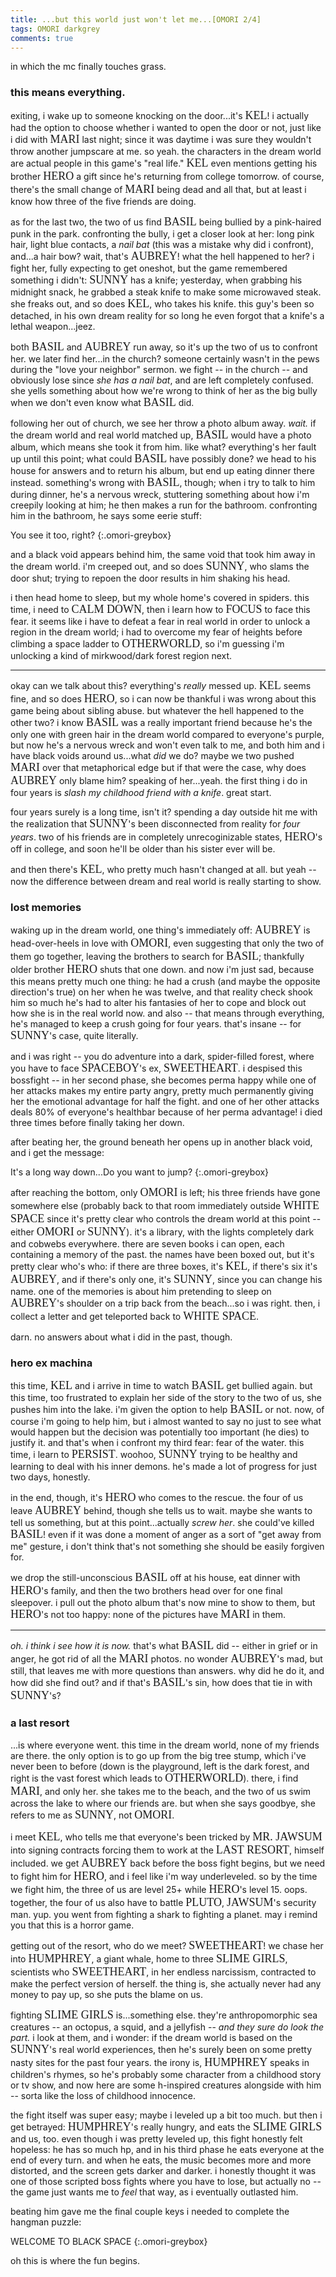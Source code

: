 ```yaml
---
title: ...but this world just won't let me...[OMORI 2/4]
tags: OMORI darkgrey
comments: true
---
```


in which the mc finally touches grass. 

<!--more-->

### this means everything. 

exiting, i wake up to someone knocking on the door...it's <span style="font-family:OMORI_GAME_2;font-size:large;">KEL</span>! i actually had the option to choose whether i wanted to open the door or not, just like i did with <span style="font-family:OMORI_GAME_2;font-size:large;">MARI</span> last night; since it was daytime i was sure they wouldn't throw another jumpscare at me. so yeah. the characters in the dream world are actual people in this game's "real life." <span style="font-family:OMORI_GAME_2;font-size:large;">KEL</span> even mentions getting his brother <span style="font-family:OMORI_GAME_2;font-size:large;">HERO</span> a gift since he's returning from college tomorrow. of course, there's the small change of <span style="font-family:OMORI_GAME_2;font-size:large;">MARI</span> being dead and all that, but at least i know how three of the five friends are doing. 

as for the last two, the two of us find <span style="font-family:OMORI_GAME_2;font-size:large;">BASIL</span> being bullied by a pink-haired punk in the park. confronting the bully, i get a closer look at her: long pink hair, light blue contacts, a *nail bat* (this was a mistake why did i confront), and...a hair bow? wait, that's <span style="font-family:OMORI_GAME_2;font-size:large;">AUBREY</span>! what the hell happened to her? i fight her, fully expecting to get oneshot, but the game remembered something i didn't: <span style="font-family:OMORI_GAME_2;font-size:large;">SUNNY</span> has a knife; yesterday, when grabbing his midnight snack, he grabbed a steak knife to make some microwaved steak. she freaks out, and so does <span style="font-family:OMORI_GAME_2;font-size:large;">KEL</span>, who takes his knife. this guy's been so detached, in his own dream reality for so long he even forgot that a knife's a lethal weapon...jeez. 

both <span style="font-family:OMORI_GAME_2;font-size:large;">BASIL</span> and <span style="font-family:OMORI_GAME_2;font-size:large;">AUBREY</span> run away, so it's up the two of us to confront her. we later find her...in the church? someone certainly wasn't in the pews during the "love your neighbor" sermon. we fight -- in the church -- and obviously lose since *she has a nail bat*, and are left completely confused. she yells something about how we're wrong to think of her as the big bully when we don't even know what <span style="font-family:OMORI_GAME_2;font-size:large;">BASIL</span> did. 

following her out of church, we see her throw a photo album away. *wait.* if the dream world and real world matched up, <span style="font-family:OMORI_GAME_2;font-size:large;">BASIL</span> would have a photo album, which means she took it from him. like what? everything's her fault up until this point; what could <span style="font-family:OMORI_GAME_2;font-size:large;">BASIL</span> have possibly done? we head to his house for answers and to return his album, but end up eating dinner there instead. something's wrong with <span style="font-family:OMORI_GAME_2;font-size:large;">BASIL</span>, though; when i try to talk to him during dinner, he's a nervous wreck, stuttering something about how i'm creepily looking at him; he then makes a run for the bathroom. confronting him in the bathroom, he says some eerie stuff:

You see it too, right?
{:.omori-greybox}

and a black void appears behind him, the same void that took him away in the dream world. i'm creeped out, and so does <span style="font-family:OMORI_GAME_2;font-size:large;">SUNNY</span>, who slams the door shut; trying to repoen the door results in him shaking his head. 

i then head home to sleep, but my whole home's covered in spiders. this time, i need to <span style="font-family:OMORI_GAME_2;font-size:large;">CALM DOWN</span>, then i learn how to <span style="font-family:OMORI_GAME_2;font-size:large;">FOCUS</span> to face this fear. it seems like i have to defeat a fear in real world in order to unlock a region in the dream world; i had to overcome my fear of heights before climbing a space ladder to <span style="font-family:OMORI_GAME_2;font-size:large;">OTHERWORLD</span>, so i'm guessing i'm unlocking a kind of mirkwood/dark forest region next. 

---

okay can we talk about this? everything's *really* messed up. <span style="font-family:OMORI_GAME_2;font-size:large;">KEL</span> seems fine, and so does <span style="font-family:OMORI_GAME_2;font-size:large;">HERO</span>, so i can now be thankful i was wrong about this game being about sibling abuse. but whatever the hell happened to the other two? i know <span style="font-family:OMORI_GAME_2;font-size:large;">BASIL</span> was a really important friend because he's the only one with green hair in the dream world compared to everyone's purple, but now he's a nervous wreck and won't even talk to me, and both him and i have black voids around us...what *did* we do? maybe we two pushed <span style="font-family:OMORI_GAME_2;font-size:large;">MARI</span> over that metaphorical edge but if that were the case, why does <span style="font-family:OMORI_GAME_2;font-size:large;">AUBREY</span> only blame him? speaking of her...yeah. the first thing i do in four years is *slash my childhood friend with a knife*. great start. 

four years surely is a long time, isn't it? spending a day outside hit me with the realization that <span style="font-family:OMORI_GAME_2;font-size:large;">SUNNY</span>'s been disconnected from reality for *four years*. two of his friends are in completely unrecoginizable states, <span style="font-family:OMORI_GAME_2;font-size:large;">HERO</span>'s off in college, and soon he'll be older than his sister ever will be. 

and then there's <span style="font-family:OMORI_GAME_2;font-size:large;">KEL</span>, who pretty much hasn't changed at all. but yeah -- now the difference between dream and real world is really starting to show. 

### lost memories

waking up in the dream world, one thing's immediately off: <span style="font-family:OMORI_GAME_2;font-size:large;">AUBREY</span> is head-over-heels in love with <span style="font-family:OMORI_GAME_2;font-size:large;">OMORI</span>, even suggesting that only the two of them go together, leaving the brothers to search for <span style="font-family:OMORI_GAME_2;font-size:large;">BASIL</span>; thankfully older brother <span style="font-family:OMORI_GAME_2;font-size:large;">HERO</span> shuts that one down. and now i'm just sad, because this means pretty much one thing: he had a crush (and maybe the opposite direction's true) on her when he was twelve, and that reality check shook him so much he's had to alter his fantasies of her to cope and block out how she is in the real world now. and also -- that means through everything, he's managed to keep a crush going for four years. that's insane -- for <span style="font-family:OMORI_GAME_2;font-size:large;">SUNNY</span>'s case, quite literally. 

and i was right -- you do adventure into a dark, spider-filled forest, where you have to face <span style="font-family:OMORI_GAME_2;font-size:large;">SPACEBOY</span>'s ex, <span style="font-family:OMORI_GAME_2;font-size:large;">SWEETHEART</span>. i despised this bossfight -- in her second phase, she becomes perma happy while one of her attacks makes my entire party angry, pretty much permanently giving her the emotional advantage for half the fight. and one of her other attacks deals 80% of everyone's healthbar because of her perma advantage! i died three times before finally taking her down. 

after beating her, the ground beneath her opens up in another black void, and i get the message: 

It's a long way down...Do you want to jump?
{:.omori-greybox}

after reaching the bottom, only <span style="font-family:OMORI_GAME_2;font-size:large;">OMORI</span> is left; his three friends have gone somewhere else (probably back to that room immediately outside <span style="font-family:OMORI_GAME_2;font-size:large;">WHITE SPACE</span> since it's pretty clear who controls the dream world at this point -- either <span style="font-family:OMORI_GAME_2;font-size:large;">OMORI</span> or <span style="font-family:OMORI_GAME_2;font-size:large;">SUNNY</span>). it's a library, with the lights completely dark and cobwebs everywhere. there are seven books i can open, each containing a memory of the past. the names have been boxed out, but it's pretty clear who's who: if there are three boxes, it's <span style="font-family:OMORI_GAME_2;font-size:large;">KEL</span>, if there's six it's <span style="font-family:OMORI_GAME_2;font-size:large;">AUBREY</span>, and if there's only one, it's <span style="font-family:OMORI_GAME_2;font-size:large;">SUNNY</span>, since you can change his name. one of the memories is about him pretending to sleep on <span style="font-family:OMORI_GAME_2;font-size:large;">AUBREY</span>'s shoulder on a trip back from the beach...so i was right. then, i collect a letter and get teleported back to <span style="font-family:OMORI_GAME_2;font-size:large;">WHITE SPACE</span>. 

darn. no answers about what i did in the past, though. 


### hero ex machina

this time, <span style="font-family:OMORI_GAME_2;font-size:large;">KEL</span> and i arrive in time to watch <span style="font-family:OMORI_GAME_2;font-size:large;">BASIL</span> get bullied again. but this time, too frustrated to explain her side of the story to the two of us, she pushes him into the lake. i'm given the option to help <span style="font-family:OMORI_GAME_2;font-size:large;">BASIL</span> or not. now, of course i'm going to help him, but i almost wanted to say no just to see what would happen but the decision was potentially too important (he dies) to justify it. and that's when i confront my third fear: fear of the water. this time, i learn to <span style="font-family:OMORI_GAME_2;font-size:large;">PERSIST</span>. woohoo, <span style="font-family:OMORI_GAME_2;font-size:large;">SUNNY</span> trying to be healthy and learning to deal with his inner demons. he's made a lot of progress for just two days, honestly. 

in the end, though, it's <span style="font-family:OMORI_GAME_2;font-size:large;">HERO</span> who comes to the rescue. the four of us leave <span style="font-family:OMORI_GAME_2;font-size:large;">AUBREY</span> behind, though she tells us to wait. maybe she wants to tell us something, but at this point...actually *screw her*. she could've killed <span style="font-family:OMORI_GAME_2;font-size:large;">BASIL</span>! even if it was done a moment of anger as a sort of "get away from me" gesture, i don't think that's not something she should be easily forgiven for. 

we drop the still-unconscious <span style="font-family:OMORI_GAME_2;font-size:large;">BASIL</span> off at his house, eat dinner with <span style="font-family:OMORI_GAME_2;font-size:large;">HERO</span>'s family, and then the two brothers head over for one final sleepover. i pull out the photo album that's now mine to show to them, but <span style="font-family:OMORI_GAME_2;font-size:large;">HERO</span>'s not too happy: none of the pictures have <span style="font-family:OMORI_GAME_2;font-size:large;">MARI</span> in them. 

---

*oh. i think i see how it is now.* that's what <span style="font-family:OMORI_GAME_2;font-size:large;">BASIL</span> did -- either in grief or in anger, he got rid of all the <span style="font-family:OMORI_GAME_2;font-size:large;">MARI</span> photos. no wonder <span style="font-family:OMORI_GAME_2;font-size:large;">AUBREY</span>'s mad, but still, that leaves me with more questions than answers. why did he do it, and how did she find out? and if that's <span style="font-family:OMORI_GAME_2;font-size:large;">BASIL</span>'s sin, how does that tie in with <span style="font-family:OMORI_GAME_2;font-size:large;">SUNNY</span>'s? 

### a last resort

...is where everyone went. this time in the dream world, none of my friends are there. the only option is to go up from the big tree stump, which i've never been to before (down is the playground, left is the dark forest, and right is the vast forest which leads to <span style="font-family:OMORI_GAME_2;font-size:large;">OTHERWORLD</span>). there, i find <span style="font-family:OMORI_GAME_2;font-size:large;">MARI</span>, and only her. she takes me to the beach, and the two of us swim across the lake to where our friends are. but when she says goodbye, she refers to me as <span style="font-family:OMORI_GAME_2;font-size:large;">SUNNY</span>, not <span style="font-family:OMORI_GAME_2;font-size:large;">OMORI</span>. 

i meet <span style="font-family:OMORI_GAME_2;font-size:large;">KEL</span>, who tells me that everyone's been tricked by <span style="font-family:OMORI_GAME_2;font-size:large;">MR. JAWSUM</span> into signing contracts forcing them to work at the <span style="font-family:OMORI_GAME_2;font-size:large;">LAST RESORT</span>, himself included. we get <span style="font-family:OMORI_GAME_2;font-size:large;">AUBREY</span> back before the boss fight begins, but we need to fight him for <span style="font-family:OMORI_GAME_2;font-size:large;">HERO</span>, and i feel like i'm way underleveled. so by the time we fight him, the three of us are level 25+ while <span style="font-family:OMORI_GAME_2;font-size:large;">HERO</span>'s level 15. oops. together, the four of us also have to battle <span style="font-family:OMORI_GAME_2;font-size:large;">PLUTO</span>, <span style="font-family:OMORI_GAME_2;font-size:large;">JAWSUM</span>'s security man. yup. you went from fighting a shark to fighting a planet. may i remind you that this is a horror game. 

getting out of the resort, who do we meet? <span style="font-family:OMORI_GAME_2;font-size:large;">SWEETHEART</span>! we chase her into <span style="font-family:OMORI_GAME_2;font-size:large;">HUMPHREY</span>, a giant whale, home to three <span style="font-family:OMORI_GAME_2;font-size:large;">SLIME GIRLS</span>, scientists who <span style="font-family:OMORI_GAME_2;font-size:large;">SWEETHEART</span>, in her endless narcissism, contracted to make the perfect version of herself. the thing is, she actually never had any money to pay up, so she puts the blame on us. 

fighting <span style="font-family:OMORI_GAME_2;font-size:large;">SLIME GIRLS</span> is...something else. they're anthropomorphic sea creatures -- an octopus, a squid, and a jellyfish -- *and they sure do look the part.* i look at them, and i wonder: if the dream world is based on the <span style="font-family:OMORI_GAME_2;font-size:large;">SUNNY</span>'s real world experiences, then he's surely been on some pretty nasty sites for the past four years. the irony is, <span style="font-family:OMORI_GAME_2;font-size:large;">HUMPHREY</span> speaks in children's rhymes, so he's probably some character from a childhood story or tv show, and now here are some h-inspired creatures alongside with him -- sorta like the loss of childhood innocence. 

the fight itself was super easy; maybe i leveled up a bit too much. but then i get betrayed: <span style="font-family:OMORI_GAME_2;font-size:large;">HUMPHREY</span>'s really hungry, and eats the <span style="font-family:OMORI_GAME_2;font-size:large;">SLIME GIRLS</span> and us, too. even though i was pretty leveled up, this fight honestly felt hopeless: he has so much hp, and in his third phase he eats everyone at the end of every turn. and when he eats, the music becomes more and more distorted, and the screen gets darker and darker. i honestly thought it was one of those scripted boss fights where you have to lose, but actually no -- the game just wants me to *feel* that way, as i eventually outlasted him. 

beating him gave me the final couple keys i needed to complete the hangman puzzle: 

WELCOME TO BLACK SPACE
{:.omori-greybox}

oh this is where the fun begins. 